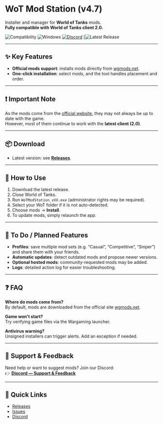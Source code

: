 # WoT Mod Station (v4.7)

Installer and manager for **World of Tanks** mods.  
**Fully compatible with World of Tanks client 2.0.**

![Compatibility](https://img.shields.io/badge/World_of_Tanks-2.0_compatible-green) ![Windows](https://img.shields.io/badge/OS-Windows-blue) [![Discord](https://img.shields.io/badge/Discord-Join-5865F2)](<DISCORD_LINK>) [![Latest Release](https://github.com/BabasGames/wot-mod-station/lastest)

---

## ✨ Key Features

- **Official mods support**: installs mods directly from [wgmods.net](https://wgmods.net).
- **One-click installation**: select mods, and the tool handles placement and order.

---

## ❗ Important Note

As the mods come from the [official website](https://wgmods.net), they may not always be up to date with the game.  
However, most of them continue to work with the **latest client (2.0)**.

---

## 📦 Download

- Latest version: see [**Releases**](https://github.com/<ORG>/<REPO>/releases).

---

## 🚀 How to Use

1. Download the latest release.  
2. Close World of Tanks.  
3. Run `WoTModStation_vXX.exe` (administrator rights may be required).  
4. Select your WoT folder if it is not auto-detected.  
5. Choose mods → **Install**.  
6. To update mods, simply relaunch the app.

---

## 📝 To Do / Planned Features

- **Profiles**: save multiple mod sets (e.g. “Casual”, “Competitive”, “Sniper”) and share them with your friends.  
- **Automatic updates**: detect outdated mods and propose newer versions.  
- **Optional hosted mods**: community-requested mods may be added.  
- **Logs**: detailed action log for easier troubleshooting.  

---

## ❓ FAQ

**Where do mods come from?**  
By default, mods are downloaded from the official site [wgmods.net](https://wgmods.net).

**Game won’t start?**  
Try verifying game files via the Wargaming launcher.  

**Antivirus warning?**  
Unsigned installers can trigger alerts. Add an exception if needed.  

---

## 🤝 Support & Feedback

Need help or want to suggest mods? Join our Discord:  
👉 [**Discord — Support & Feedback**](<DISCORD_LINK>)

---

## 🔗 Quick Links

- [Releases](https://github.com/<ORG>/<REPO>/releases)  
- [Issues](https://github.com/<ORG>/<REPO>/issues)  
- [Discord](<DISCORD_LINK>)  
